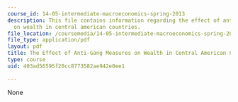 ```yaml
---
course_id: 14-05-intermediate-macroeconomics-spring-2013
description: This file contains information regarding the effect of anti-gang measures
  on wealth in central american countries.
file_location: /coursemedia/14-05-intermediate-macroeconomics-spring-2013/403ad56595f20cc8773582ae942e0ee1_MIT14_05S13_antigang.pdf
file_type: application/pdf
layout: pdf
title: The Effect of Anti-Gang Measures on Wealth in Central American Countries
type: course
uid: 403ad56595f20cc8773582ae942e0ee1

---
```

None